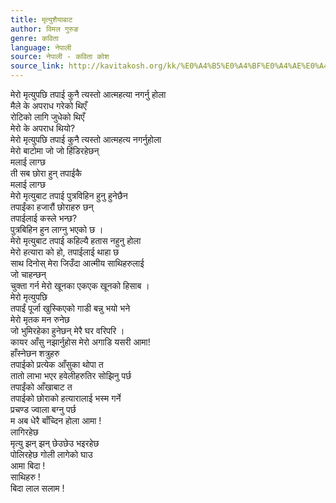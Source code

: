 ```yaml
---
title: मृत्युशैयाबाट
author: विमल गुरुङ
genre: कविता
language: नेपाली
source: नेपाली - कविता कोश
source_link: http://kavitakosh.org/kk/%E0%A4%B5%E0%A4%BF%E0%A4%AE%E0%A4%B2_%E0%A4%97%E0%A5%81%E0%A4%B0%E0%A5%81%E0%A4%99
---
```


मेरो मृत्युपछि तपाई कुनै त्यस्तो आत्महत्या नगर्नु होला  
मैले के अपराध गरेको थिएँ  
रोटिको लागि जुधेको थिएँ  
मेरो के अपराध थियो?  
मेरो मृत्युपछि तपाई कुनै त्यस्तो आत्महत्य नगर्नुहोला  
मेरो बाटोमा जो जो हिंडिरहेछन्  
मलाई लाग्छ  
ती सब छोरा हुन् तपाईकै  
मलाई लाग्छ  
मेरो मृत्युबाट तपाई पुत्रविहिन हुनु हुनेछैन  
तपाईंका हजारौं छोराहरु छन्  
तपाईलाई कस्ले भन्छ?  
पुत्रबिहिन हुन लाग्नु भएको छ ।  
मेरो मृत्युबाट तपाई कहिल्यै हतास नहुनु होला  
मेरो हत्यारा को हो, तपाईलाई थाहा छ  
साथ दिनोस् मेरा जिउँदा आत्मीय साथिहरुलाई  
जो चाहन्छन्  
चुक्ता गर्न मेरो खूनका एकएक खूनको हिसाब ।  
मेरो मृत्युपछि  
तपाईं पूर्जा खुस्किएको गाडी बन्नु भयो भने  
मेरो मृतक मन रुनेछ  
जो भुमिरहेका हुनेछन् मेरै घर वरिपरि ।  
कायर आँसु नझार्नुहोस मेरो अगाडि यसरी आमा!  
हाँस्नेछन शत्रुहरु  
तपाईको प्रत्येक आँसुका थोपा त  
तातो लाभा भएर हवेलीहरुतिर सोझिनु पर्छ  
तपाईंको आँखाबाट त  
तपाईको छोराको हत्यारालाई भस्म गर्ने  
प्रचण्ड ज्वाला बग्नु पर्छ  
म अब धेरै बाँच्दिन होला आमा !  
लागिरहेछ  
मृत्यु झन् झन् छेउछेउ भइरहेछ  
पोलिरहेछ गोली लागेको घाउ  
आमा बिदा !  
साथिहरु !  
बिदा लाल सलाम !
